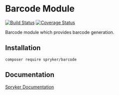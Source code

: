 # Barcode Module
[![Build Status](https://travis-ci.org/spryker/barcode.svg)](https://travis-ci.org/spryker/barcode)
[![Coverage Status](https://coveralls.io/repos/github/spryker/barcode/badge.svg)](https://coveralls.io/github/spryker/barcode)

Barcode module which provides barcode generation.

## Installation

```
composer require spryker/barcode
```

## Documentation

[Spryker Documentation](https://academy.spryker.com/developing_with_spryker/module_guide/modules.html)
